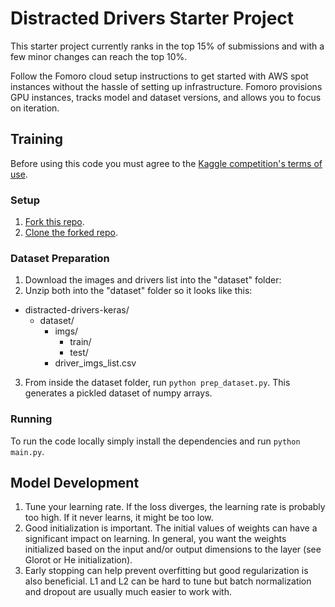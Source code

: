# Distracted Drivers Starter Project

This starter project currently ranks in the top 15% of submissions and with a few minor changes can reach the top 10%.

Follow the Fomoro cloud setup instructions to get started with AWS spot instances without the hassle of setting up infrastructure. Fomoro provisions GPU instances, tracks model and dataset versions, and allows you to focus on iteration.

## Training

Before using this code you must agree to the [Kaggle competition's terms of use](https://www.kaggle.com/c/state-farm-distracted-driver-detection).

### Setup

1. [Fork this repo](https://help.github.com/articles/fork-a-repo/).
2. [Clone the forked repo](https://help.github.com/articles/cloning-a-repository/).

### Dataset Preparation

1. Download the images and drivers list into the "dataset" folder:
2. Unzip both into the "dataset" folder so it looks like this:

  - distracted-drivers-keras/
    - dataset/
      - imgs/
        - train/
        - test/
      - driver_imgs_list.csv

3. From inside the dataset folder, run `python prep_dataset.py`. This generates a pickled dataset of numpy arrays.

### Running

To run the code locally simply install the dependencies and run `python main.py`.

## Model Development

1. Tune your learning rate. If the loss diverges, the learning rate is probably too high. If it never learns, it might be too low.
2. Good initialization is important. The initial values of weights can have a significant impact on learning. In general, you want the weights initialized based on the input and/or output dimensions to the layer (see Glorot or He initialization).
3. Early stopping can help prevent overfitting but good regularization is also beneficial. L1 and L2 can be hard to tune but batch normalization and dropout are usually much easier to work with.

